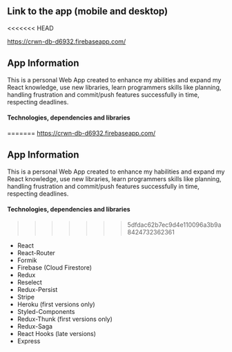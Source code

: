 ## Link to the app (mobile and desktop)
<<<<<<< HEAD

https://crwn-db-d6932.firebaseapp.com/

## App Information

This is a personal Web App created to enhance my abilities and expand my React knowledge, use new libraries, learn programmers skills like planning, handling frustration and commit/push features successfully in time, respecting deadlines.

#### Technologies, dependencies and libraries

=======
https://crwn-db-d6932.firebaseapp.com/

## App Information
  This is a personal Web App created to enhance my habilities and expand my React knowledge, use new libraries, learn programmers skills like planning, handling frustration and commit/push features successfully in time, respecting deadlines.
#### Technologies, dependencies and libraries
>>>>>>> 5dfdac62b7ec9d4e110096a3b9a8424732362361
- React
- React-Router
- Formik
- Firebase (Cloud Firestore)
- Redux
- Reselect
- Redux-Persist
- Stripe
- Heroku (first versions only)
- Styled-Components
- Redux-Thunk (first versions only)
- Redux-Saga
- React Hooks (late versions)
- Express
